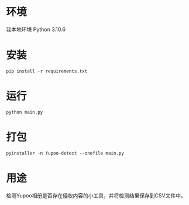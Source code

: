 # 环境
我本地环境 Python 3.10.6

# 安装
```shell
pip install -r requirements.txt
```

# 运行
```shell
python main.py
```

# 打包
```shell
pyinstaller -n Yupoo-detect --onefile main.py
```

# 用途
检测Yupoo相册是否存在侵权内容的小工具，并将检测结果保存到CSV文件中。